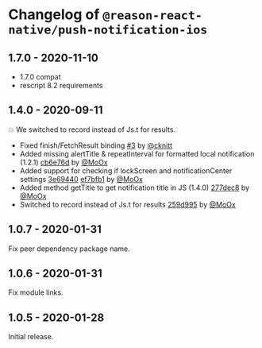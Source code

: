 # Changelog of `@reason-react-native/push-notification-ios`

## 1.7.0 - 2020-11-10

- 1.7.0 compat
- rescript 8.2 requirements

## 1.4.0 - 2020-09-11

💥 We switched to record instead of Js.t for results.

- Fixed finish/FetchResult binding [#3](https://github.com/reason-react-native/push-notification-ios/pull/3) by [@cknitt](https://github.com/cknitt)
- Added missing alertTitle & repeatInterval for formatted local notification (1.2.1) [cb6e76d](https://github.com/reason-react-native/push-notification-ios/commit/cb6e76d) by [@MoOx](https://github.com/MoOx)
- Added support for checking if lockScreen and notificationCenter settings [3e69440](https://github.com/reason-react-native/push-notification-ios/commit/3e69440) [ef7bfb1](https://github.com/reason-react-native/push-notification-ios/commit/ef7bfb1) by [@MoOx](https://github.com/MoOx)
- Added method getTitle to get notification title in JS (1.4.0) [277dec8](https://github.com/reason-react-native/push-notification-ios/commit/277dec8) by [@MoOx](https://github.com/MoOx)
- Switched to record instead of Js.t for results [259d995](https://github.com/reason-react-native/push-notification-ios/commit/259d995) by [@MoOx](https://github.com/MoOx)

## 1.0.7 - 2020-01-31

Fix peer dependency package name.

## 1.0.6 - 2020-01-31

Fix module links.

## 1.0.5 - 2020-01-28

Initial release.

